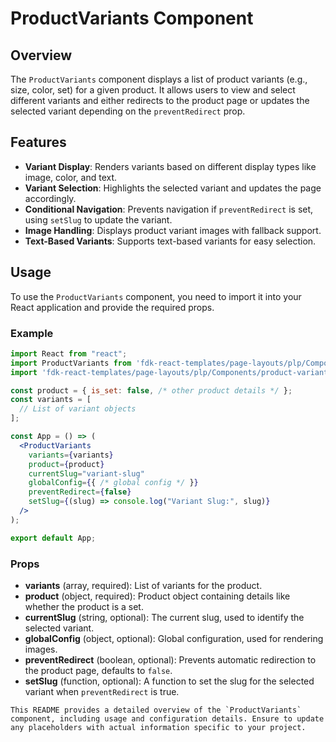 # ProductVariants Component

## Overview
The `ProductVariants` component displays a list of product variants (e.g., size, color, set) for a given product. It allows users to view and select different variants and either redirects to the product page or updates the selected variant depending on the `preventRedirect` prop.

## Features
- **Variant Display**: Renders variants based on different display types like image, color, and text.
- **Variant Selection**: Highlights the selected variant and updates the page accordingly.
- **Conditional Navigation**: Prevents navigation if `preventRedirect` is set, using `setSlug` to update the variant.
- **Image Handling**: Displays product variant images with fallback support.
- **Text-Based Variants**: Supports text-based variants for easy selection.

## Usage
To use the `ProductVariants` component, you need to import it into your React application and provide the required props.

### Example
```jsx
import React from "react";
import ProductVariants from 'fdk-react-templates/page-layouts/plp/Components/product-variants/product-variants';
import 'fdk-react-templates/page-layouts/plp/Components/product-variants/product-variants.css';

const product = { is_set: false, /* other product details */ };
const variants = [
  // List of variant objects
];

const App = () => (
  <ProductVariants
    variants={variants}
    product={product}
    currentSlug="variant-slug"
    globalConfig={{ /* global config */ }}
    preventRedirect={false}
    setSlug={(slug) => console.log("Variant Slug:", slug)}
  />
);

export default App;

```


### Props
- **variants** (array, required): List of variants for the product.
- **product** (object, required): Product object containing details like whether the product is a set.
- **currentSlug** (string, optional): The current slug, used to identify the selected variant.
- **globalConfig** (object, optional): Global configuration, used for rendering images.
- **preventRedirect** (boolean, optional): Prevents automatic redirection to the product page, defaults to `false`.
- **setSlug** (function, optional): A function to set the slug for the selected variant when `preventRedirect` is true.

```
This README provides a detailed overview of the `ProductVariants` component, including usage and configuration details. Ensure to update any placeholders with actual information specific to your project.
